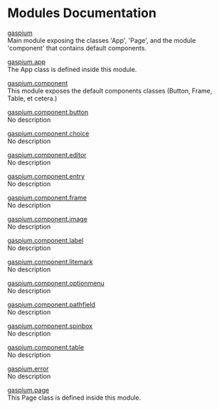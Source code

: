 # Modules Documentation

[gaspium](https://github.com/pyrustic/gaspium/blob/master/docs/modules/content/gaspium/README.md#module-overview)
<br>
Main module exposing the classes 'App', 'Page', and the module 'component' that contains default components.


[gaspium.app](https://github.com/pyrustic/gaspium/blob/master/docs/modules/content/gaspium.app/README.md#module-overview)
<br>
The App class is defined inside this module.


[gaspium.component](https://github.com/pyrustic/gaspium/blob/master/docs/modules/content/gaspium.component/README.md#module-overview)
<br>
This module exposes the default components classes (Button, Frame, Table, et cetera.)


[gaspium.component.button](https://github.com/pyrustic/gaspium/blob/master/docs/modules/content/gaspium.component.button/README.md#module-overview)
<br>
No description


[gaspium.component.choice](https://github.com/pyrustic/gaspium/blob/master/docs/modules/content/gaspium.component.choice/README.md#module-overview)
<br>
No description


[gaspium.component.editor](https://github.com/pyrustic/gaspium/blob/master/docs/modules/content/gaspium.component.editor/README.md#module-overview)
<br>
No description


[gaspium.component.entry](https://github.com/pyrustic/gaspium/blob/master/docs/modules/content/gaspium.component.entry/README.md#module-overview)
<br>
No description


[gaspium.component.frame](https://github.com/pyrustic/gaspium/blob/master/docs/modules/content/gaspium.component.frame/README.md#module-overview)
<br>
No description


[gaspium.component.image](https://github.com/pyrustic/gaspium/blob/master/docs/modules/content/gaspium.component.image/README.md#module-overview)
<br>
No description


[gaspium.component.label](https://github.com/pyrustic/gaspium/blob/master/docs/modules/content/gaspium.component.label/README.md#module-overview)
<br>
No description


[gaspium.component.litemark](https://github.com/pyrustic/gaspium/blob/master/docs/modules/content/gaspium.component.litemark/README.md#module-overview)
<br>
No description


[gaspium.component.optionmenu](https://github.com/pyrustic/gaspium/blob/master/docs/modules/content/gaspium.component.optionmenu/README.md#module-overview)
<br>
No description


[gaspium.component.pathfield](https://github.com/pyrustic/gaspium/blob/master/docs/modules/content/gaspium.component.pathfield/README.md#module-overview)
<br>
No description


[gaspium.component.spinbox](https://github.com/pyrustic/gaspium/blob/master/docs/modules/content/gaspium.component.spinbox/README.md#module-overview)
<br>
No description


[gaspium.component.table](https://github.com/pyrustic/gaspium/blob/master/docs/modules/content/gaspium.component.table/README.md#module-overview)
<br>
No description


[gaspium.error](https://github.com/pyrustic/gaspium/blob/master/docs/modules/content/gaspium.error/README.md#module-overview)
<br>
No description


[gaspium.page](https://github.com/pyrustic/gaspium/blob/master/docs/modules/content/gaspium.page/README.md#module-overview)
<br>
This Page class is defined inside this module.


